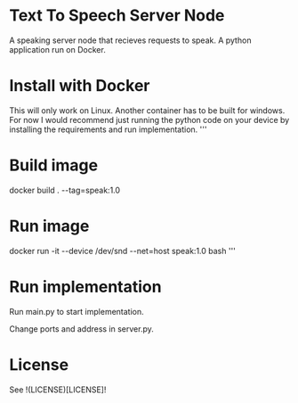 # Text To Speech Server Node
 A speaking server node that recieves requests to speak. A python application run on Docker.


# Install with Docker
This will only work on Linux. Another container has to be built for windows.
For now I would recommend just running the python code on your device by installing
the requirements and run implementation.
'''

# Build image
docker build . --tag=speak:1.0

# Run image
docker run -it --device /dev/snd --net=host speak:1.0 bash
'''

# Run implementation

Run main.py to start implementation.

Change ports and address in server.py.

# License
See !(LICENSE)[LICENSE]!
